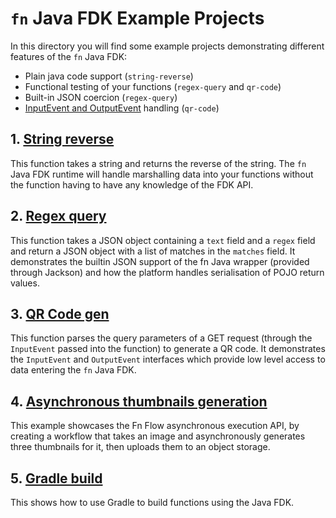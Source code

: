# `fn` Java FDK Example Projects

In this directory you will find some example projects demonstrating different
features of the `fn` Java FDK:

* Plain java code support (`string-reverse`)
* Functional testing of your functions (`regex-query` and `qr-code`)
* Built-in JSON coercion (`regex-query`)
* [InputEvent and OutputEvent](/docs/DataBinding.md) handling (`qr-code`)

## 1. [String reverse](https://github.com/fnproject/fdk-java/tree/master/examples/string-reverse)

This function takes a string and returns the reverse of the string.
The `fn` Java FDK runtime will handle marshalling data into your
functions without the function having to have any knowledge of the FDK API.

## 2. [Regex query](https://github.com/fnproject/fdk-java/tree/master/examples/regex-query)

This function takes a JSON object containing a `text` field and a `regex`
field and return a JSON object with a list of matches in the `matches`
field. It demonstrates the builtin JSON support of the fn Java
wrapper (provided through Jackson) and how the platform handles serialisation
of POJO return values.

## 3. [QR Code gen](https://github.com/fnproject/fdk-java/tree/master/examples/qr-code)

This function parses the query parameters of a GET request (through the
`InputEvent` passed into the function) to generate a QR code. It demonstrates
the `InputEvent` and `OutputEvent` interfaces which provide low level
access to data entering the `fn` Java FDK.

## 4. [Asynchronous thumbnails generation]()

This example showcases the Fn Flow asynchronous execution API, by
creating a workflow that takes an image and asynchronously generates three
thumbnails for it, then uploads them to an object storage.

## 5. [Gradle build](https://github.com/fnproject/fdk-java/tree/master/examples/gradle-build) 
This shows how to use Gradle to build functions using the Java FDK. 